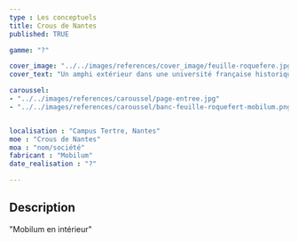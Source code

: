 ```yaml
---
type : Les conceptuels
title: Crous de Nantes
published: TRUE

gamme: "?" 

cover_image: "../../images/references/cover_image/feuille-roquefere.jpg"
cover_text: "Un amphi extérieur dans une université française historique"

caroussel: 
- "../../images/references/caroussel/page-entree.jpg"
- "../../images/references/caroussel/banc-feuille-roquefert-mobilum.png"


localisation : "Campus Tertre, Nantes"
moe : "Crous de Nantes"
moa : "nom/société"
fabricant : "Mobilum"
date_realisation : "?"

---
```


## Description
 "Mobilum en intérieur"
